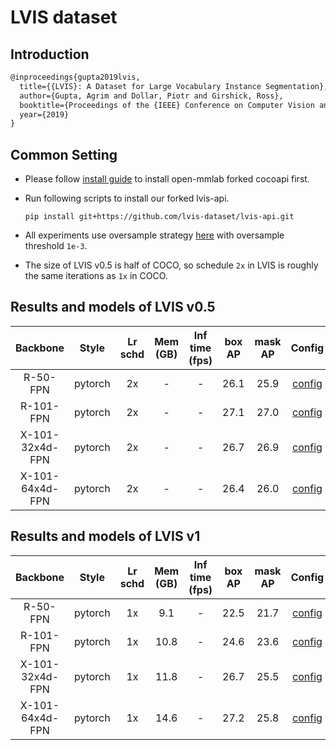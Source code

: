 # LVIS dataset

## Introduction

<!-- [DATASET] -->

```latex
@inproceedings{gupta2019lvis,
  title={{LVIS}: A Dataset for Large Vocabulary Instance Segmentation},
  author={Gupta, Agrim and Dollar, Piotr and Girshick, Ross},
  booktitle={Proceedings of the {IEEE} Conference on Computer Vision and Pattern Recognition},
  year={2019}
}
```

## Common Setting

* Please follow [install guide](../../docs/install.md#install-mmdetection) to install open-mmlab forked cocoapi first.
* Run following scripts to install our forked lvis-api.

    ```shell
    pip install git+https://github.com/lvis-dataset/lvis-api.git
    ```

* All experiments use oversample strategy [here](../../docs/tutorials/new_dataset.md#class-balanced-dataset) with oversample threshold `1e-3`.
* The size of LVIS v0.5 is half of COCO, so schedule `2x` in LVIS is roughly the same iterations as `1x` in COCO.

## Results and models of LVIS v0.5

|    Backbone     |  Style  | Lr schd | Mem (GB) | Inf time (fps) | box AP | mask AP | Config | Download |
| :-------------: | :-----: | :-----: | :------: | :------------: | :----: | :-----: | :------: |:--------: |
|    R-50-FPN     | pytorch |   2x    | -        | -              | 26.1   | 25.9    | [config](https://github.com/open-mmlab/mmdetection/tree/master/configs/lvis/mask_rcnn_r50_fpn_sample1e-3_mstrain_2x_lvis_v0.5.py) | [model](http://download.openmmlab.com/mmdetection/v2.0/lvis/mask_rcnn_r50_fpn_sample1e-3_mstrain_2x_lvis/mask_rcnn_r50_fpn_sample1e-3_mstrain_2x_lvis-dbd06831.pth) &#124; [log](http://download.openmmlab.com/mmdetection/v2.0/lvis/mask_rcnn_r50_fpn_sample1e-3_mstrain_2x_lvis/mask_rcnn_r50_fpn_sample1e-3_mstrain_2x_lvis_20200531_160435.log.json)  |
|    R-101-FPN    | pytorch |   2x    | -        | -              | 27.1   | 27.0    | [config](https://github.com/open-mmlab/mmdetection/tree/master/configs/lvis/mask_rcnn_r101_fpn_sample1e-3_mstrain_2x_lvis_v0.5.py) | [model](http://download.openmmlab.com/mmdetection/v2.0/lvis/mask_rcnn_r101_fpn_sample1e-3_mstrain_2x_lvis/mask_rcnn_r101_fpn_sample1e-3_mstrain_2x_lvis-54582ee2.pth) &#124; [log](http://download.openmmlab.com/mmdetection/v2.0/lvis/mask_rcnn_r101_fpn_sample1e-3_mstrain_2x_lvis/mask_rcnn_r101_fpn_sample1e-3_mstrain_2x_lvis_20200601_134748.log.json)  |
| X-101-32x4d-FPN | pytorch |   2x    | -        | -              | 26.7   | 26.9    | [config](https://github.com/open-mmlab/mmdetection/tree/master/configs/lvis/mask_rcnn_x101_32x4d_fpn_sample1e-3_mstrain_2x_lvis_v0.5.py) | [model](http://download.openmmlab.com/mmdetection/v2.0/lvis/mask_rcnn_x101_32x4d_fpn_sample1e-3_mstrain_2x_lvis/mask_rcnn_x101_32x4d_fpn_sample1e-3_mstrain_2x_lvis-3cf55ea2.pth) &#124; [log](http://download.openmmlab.com/mmdetection/v2.0/lvis/mask_rcnn_x101_32x4d_fpn_sample1e-3_mstrain_2x_lvis/mask_rcnn_x101_32x4d_fpn_sample1e-3_mstrain_2x_lvis_20200531_221749.log.json)  |
| X-101-64x4d-FPN | pytorch |   2x    | -        |   -            | 26.4   | 26.0    | [config](https://github.com/open-mmlab/mmdetection/tree/master/configs/lvis/mask_rcnn_x101_64x4d_fpn_sample1e-3_mstrain_2x_lvis_v0.5.py) | [model](http://download.openmmlab.com/mmdetection/v2.0/lvis/mask_rcnn_x101_64x4d_fpn_sample1e-3_mstrain_2x_lvis/mask_rcnn_x101_64x4d_fpn_sample1e-3_mstrain_2x_lvis-1c99a5ad.pth) &#124; [log](http://download.openmmlab.com/mmdetection/v2.0/lvis/mask_rcnn_x101_64x4d_fpn_sample1e-3_mstrain_2x_lvis/mask_rcnn_x101_64x4d_fpn_sample1e-3_mstrain_2x_lvis_20200601_194651.log.json)  |

## Results and models of LVIS v1

|    Backbone     |  Style  | Lr schd | Mem (GB) | Inf time (fps) | box AP | mask AP | Config | Download |
| :-------------: | :-----: | :-----: | :------: | :------------: | :----: | :-----: | :------: | :--------: |
|    R-50-FPN     | pytorch |   1x    | 9.1      | -              | 22.5   | 21.7    | [config](https://github.com/open-mmlab/mmdetection/tree/master/configs/lvis/mask_rcnn_r50_fpn_sample1e-3_mstrain_1x_lvis_v1.py) | [model](http://download.openmmlab.com/mmdetection/v2.0/lvis/mask_rcnn_r50_fpn_sample1e-3_mstrain_1x_lvis_v1/mask_rcnn_r50_fpn_sample1e-3_mstrain_1x_lvis_v1-aa78ac3d.pth) &#124; [log](http://download.openmmlab.com/mmdetection/v2.0/lvis/mask_rcnn_r50_fpn_sample1e-3_mstrain_1x_lvis_v1/mask_rcnn_r50_fpn_sample1e-3_mstrain_1x_lvis_v1-20200829_061305.log.json)  |
|    R-101-FPN    | pytorch |   1x    | 10.8     | -              | 24.6   | 23.6    | [config](https://github.com/open-mmlab/mmdetection/tree/master/configs/lvis/mask_rcnn_r101_fpn_sample1e-3_mstrain_1x_lvis_v1.py) | [model](http://download.openmmlab.com/mmdetection/v2.0/lvis/mask_rcnn_r101_fpn_sample1e-3_mstrain_1x_lvis_v1/mask_rcnn_r101_fpn_sample1e-3_mstrain_1x_lvis_v1-ec55ce32.pth) &#124; [log](http://download.openmmlab.com/mmdetection/v2.0/lvis/mask_rcnn_r101_fpn_sample1e-3_mstrain_1x_lvis_v1/mask_rcnn_r101_fpn_sample1e-3_mstrain_1x_lvis_v1-20200829_070959.log.json)  |
| X-101-32x4d-FPN | pytorch |   1x    | 11.8     | -              | 26.7   | 25.5    | [config](https://github.com/open-mmlab/mmdetection/tree/master/configs/lvis/mask_rcnn_x101_32x4d_fpn_sample1e-3_mstrain_1x_lvis_v1.py) | [model](http://download.openmmlab.com/mmdetection/v2.0/lvis/mask_rcnn_x101_32x4d_fpn_sample1e-3_mstrain_1x_lvis_v1/mask_rcnn_x101_32x4d_fpn_sample1e-3_mstrain_1x_lvis_v1-ebbc5c81.pth) &#124; [log](http://download.openmmlab.com/mmdetection/v2.0/lvis/mask_rcnn_x101_32x4d_fpn_sample1e-3_mstrain_1x_lvis_v1/mask_rcnn_x101_32x4d_fpn_sample1e-3_mstrain_1x_lvis_v1-20200829_071317.log.json)  |
| X-101-64x4d-FPN | pytorch |   1x    | 14.6     | -              | 27.2   | 25.8    | [config](https://github.com/open-mmlab/mmdetection/tree/master/configs/lvis/mask_rcnn_x101_64x4d_fpn_sample1e-3_mstrain_1x_lvis_v1.py) | [model](http://download.openmmlab.com/mmdetection/v2.0/lvis/mask_rcnn_x101_64x4d_fpn_sample1e-3_mstrain_1x_lvis_v1/mask_rcnn_x101_64x4d_fpn_sample1e-3_mstrain_1x_lvis_v1-43d9edfe.pth) &#124; [log](http://download.openmmlab.com/mmdetection/v2.0/lvis/mask_rcnn_x101_64x4d_fpn_sample1e-3_mstrain_1x_lvis_v1/mask_rcnn_x101_64x4d_fpn_sample1e-3_mstrain_1x_lvis_v1-20200830_060206.log.json)  |
